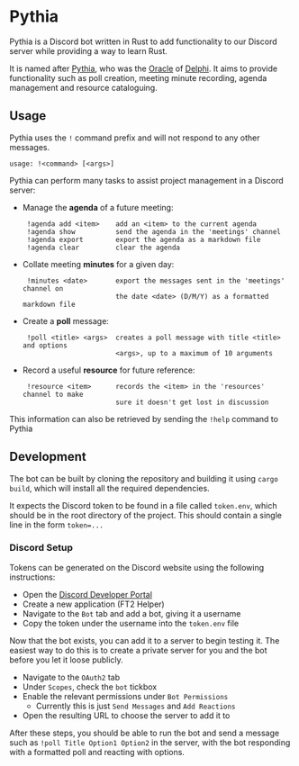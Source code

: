 # Pythia

Pythia is a Discord bot written in Rust to add functionality to our Discord
server while providing a way to learn Rust.

It is named after [Pythia](https://en.wikipedia.org/wiki/Pythia), who was the
[Oracle](https://en.wikipedia.org/wiki/Oracle) of
[Delphi](https://en.wikipedia.org/wiki/Delphi). It aims to provide
functionality such as poll creation, meeting minute recording, agenda
management and resource cataloguing.

## Usage

Pythia uses the `!` command prefix and will not respond to any other messages.

`usage: !<command> [<args>]`

Pythia can perform many tasks to assist project management in a Discord server:

 - Manage the **agenda** of a future meeting:

		!agenda add <item>    add an <item> to the current agenda
		!agenda show          send the agenda in the 'meetings' channel
		!agenda export        export the agenda as a markdown file
		!agenda clear         clear the agenda

 - Collate meeting **minutes** for a given day:

        !minutes <date>       export the messages sent in the 'meetings' channel on
                              the date <date> (D/M/Y) as a formatted markdown file

 - Create a **poll** message:

        !poll <title> <args>  creates a poll message with title <title> and options
                              <args>, up to a maximum of 10 arguments

 - Record a useful **resource** for future reference:

        !resource <item>      records the <item> in the 'resources' channel to make
                              sure it doesn't get lost in discussion

This information can also be retrieved by sending the `!help` command to Pythia

## Development

The bot can be built by cloning the repository and building it using `cargo
build`, which will install all the required dependencies.

It expects the Discord token to be found in a file called `token.env`, which
should be in the root directory of the project. This should contain a single
line in the form `token=...`

### Discord Setup

Tokens can be generated on the Discord website using the following
instructions:

- Open the [Discord Developer Portal](https://discord.com/developers/applications)
- Create a new application (FT2 Helper)
- Navigate to the `Bot` tab and add a bot, giving it a username
- Copy the token under the username into the `token.env` file

Now that the bot exists, you can add it to a server to begin testing it. The
easiest way to do this is to create a private server for you and the bot before
you let it loose publicly.

- Navigate to the `OAuth2` tab
- Under `Scopes`, check the `bot` tickbox
- Enable the relevant permissions under `Bot Permissions`
	- Currently this is just `Send Messages` and `Add Reactions`
- Open the resulting URL to choose the server to add it to

After these steps, you should be able to run the bot and send a message such as
`!poll Title Option1 Option2` in the server, with the bot responding with a
formatted poll and reacting with options.
